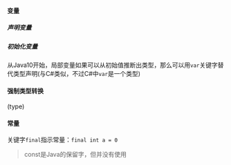 #### 变量
##### 声明变量
##### 初始化变量
从Java10开始，局部变量如果可以从初始值推断出类型，那么可以用`var`关键字替代类型声明(与C#类似，不过C#中`var`是一个类型)
#### 强制类型转换
(type)
#### 常量
关键字`final`指示常量：`final int a = 0`
>const是Java的保留字，但并没有使用